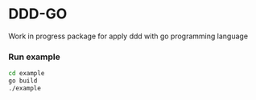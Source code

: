 # DDD-GO

Work in progress package for apply ddd with go programming language


### Run example


```bash
cd example
go build
./example
```
